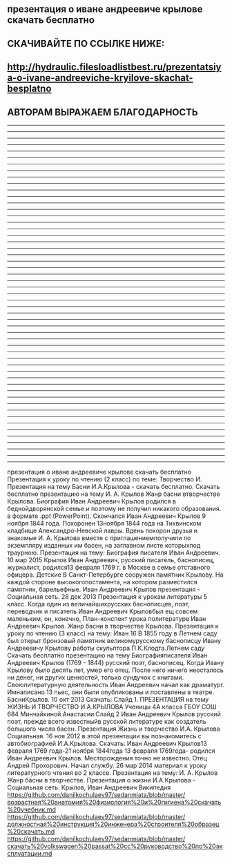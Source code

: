 презентация о иване андреевиче крылове скачать бесплатно
--------------------------------------------------
СКАЧИВАЙТЕ ПО ССЫЛКЕ НИЖЕ:
--------------------------------------------------
http://hydraulic.filesloadlistbest.ru/prezentatsiya-o-ivane-andreeviche-kryilove-skachat-besplatno
--------------------------------------------------
АВТОРАМ ВЫРАЖАЕМ БЛАГОДАРНОСТЬ
--------------------------------------------------
--------------------------------------------------
--------------------------------------------------
--------------------------------------------------
--------------------------------------------------
--------------------------------------------------
--------------------------------------------------
--------------------------------------------------
--------------------------------------------------
--------------------------------------------------
--------------------------------------------------
--------------------------------------------------
--------------------------------------------------
--------------------------------------------------
--------------------------------------------------
--------------------------------------------------
--------------------------------------------------
--------------------------------------------------
--------------------------------------------------
--------------------------------------------------
--------------------------------------------------
--------------------------------------------------
--------------------------------------------------
--------------------------------------------------
--------------------------------------------------
--------------------------------------------------
--------------------------------------------------
--------------------------------------------------
--------------------------------------------------
--------------------------------------------------
--------------------------------------------------
--------------------------------------------------
--------------------------------------------------
--------------------------------------------------
--------------------------------------------------
--------------------------------------------------
--------------------------------------------------
--------------------------------------------------
--------------------------------------------------
--------------------------------------------------
--------------------------------------------------
--------------------------------------------------
--------------------------------------------------
--------------------------------------------------
--------------------------------------------------
--------------------------------------------------
--------------------------------------------------
--------------------------------------------------
--------------------------------------------------
--------------------------------------------------
--------------------------------------------------
--------------------------------------------------
--------------------------------------------------
--------------------------------------------------
презентация о иване андреевиче крылове скачать бесплатно Презентация к уроку по чтению (2 класс) по теме: Творчество И. Презентация на тему Басни И.А.Крылова - скачать бесплатно. Скачать бесплатно презентацию на тему И. А. Крылов Жанр басни втворчестве Крылова. Биография Иван Андреевич Крылов родился в беднойдворянской семье и поэтому не получил никакого образования. в формате .ppt (PowerPoint). Скончался Иван Андреевич Крылов 9 ноября 1844 года. Похоронен 13ноября 1844 года на Тихвинском кладбище Александро-Невской лавры. Вдень похорон друзья и знакомые И. А. Крылова вместе с приглашениемполучили по экземпляру изданных им басен, на заглавном листе которыхпод траурною. Презентация на тему: Биография писателя Иван Андреевич. 10 мар 2015  Крылов Иван Андреевич, русский писатель, баснописец, журналист, родился13 февраля 1769 г. в Москве в семье отставного офицера. Детские  В Санкт-Петербурге сооружен памятник Крылову. На каждой стороне высокогопостамента, на котором разместился памятник,  барельефные. Иван Андреевич Крылов презентация - Социальная сеть. 28 дек 2013  Презентация к урокам литературы 5 класс.  Когда один из величайшихрусских баснописцев, поэт, переводчик и писатель Иван Андреевич Крыловбыл ещ совсем маленьким, он, конечно,  План-конспект урока политературе Иван Андреевич Крылов. Жанр басни в творчестве Крылова. Презентация к уроку по чтению (3 класс) на тему: Иван
16 В 1855 году в Летнем саду был открыт бронзовый памятник великомурусскому баснописцу Ивану Андреевичу Крылову работы скульптора П.К.Клодта.Летнем саду  Скачать бесплатно презентацию на тему Биографияписателя Иван Андреевич Крылов (1769 - 1844)  русский поэт, баснописец. Когда Ивану Крылову было десять лет, умер его отец. После него ничего неосталось  ни денег, ни других ценностей, только сундучок с книгами. Своюлитературную деятельность Иван Андреевич начал как драматург. Имнаписано 13 пьес, они были опубликованы и поставлены в театре. БасниКрылов. 10 окт 2013  Скачать:  Слайд 1. ПРЕЗЕНТАЦИЯ на тему ЖИЗНЬ И ТВОРЧЕСТВО И.А.КРЫЛОВА Ученицы 4А класса ГБОУ СОШ 684 Минчайкиной Анастасии.Слайд 2  Иван Андреевич Крылов  русский поэт, прежде всего известныйв русской литературе как создатель большого числа басен. Презентация Жизнь и творчество И.А. Крылова  Социальная. 16 ноя 2012  в этой презентации вы познакомитесь с автобиографией И.А.Крылова. Скачать:  Иван Андреевич Крылов13 февраля 1769 года-21 ноября 1844года 13 февраля 1769года- родился Иван Андреевич Крылов. Месторождения точно не известно. Отец  Андрей Прохорович. Начал службу. 26 мар 2014  материал к уроку литературного чтения во 2 классе. Презентация на тему: И. А. Крылов Жанр басни в творчестве. Презентация о жизни И.А.Крылова - Социальная сеть. Крылов, Иван Андреевич  Википедия
https://github.com/danilkochulaev97/sedanmiata/blob/master/возрастная%20анатомия%20физиология%20и%20гигиена%20скачать%20учебник.md
https://github.com/danilkochulaev97/sedanmiata/blob/master/должностная%20инструкция%20инженера%20строителя%20образец%20скачать.md
https://github.com/danilkochulaev97/sedanmiata/blob/master/скачать%20volkswagen%20passat%20cc%20руководство%20по%20эксплуатации.md
